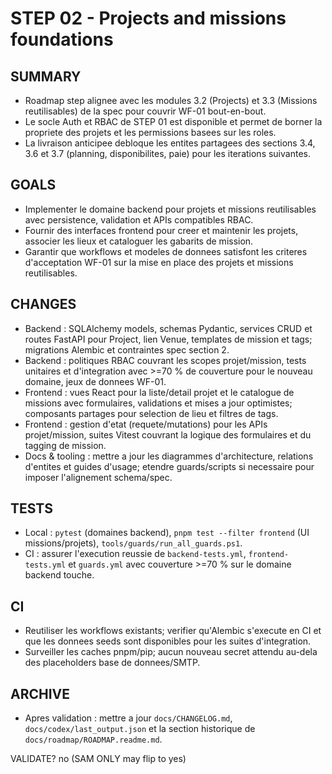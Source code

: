 # STEP 02 - Projects and missions foundations

## SUMMARY
- Roadmap step alignee avec les modules 3.2 (Projects) et 3.3 (Missions reutilisables) de la spec pour couvrir WF-01 bout-en-bout.
- Le socle Auth et RBAC de STEP 01 est disponible et permet de borner la propriete des projets et les permissions basees sur les roles.
- La livraison anticipee debloque les entites partagees des sections 3.4, 3.6 et 3.7 (planning, disponibilites, paie) pour les iterations suivantes.

## GOALS
- Implementer le domaine backend pour projets et missions reutilisables avec persistence, validation et APIs compatibles RBAC.
- Fournir des interfaces frontend pour creer et maintenir les projets, associer les lieux et cataloguer les gabarits de mission.
- Garantir que workflows et modeles de donnees satisfont les criteres d'acceptation WF-01 sur la mise en place des projets et missions reutilisables.

## CHANGES
- Backend : SQLAlchemy models, schemas Pydantic, services CRUD et routes FastAPI pour Project, lien Venue, templates de mission et tags; migrations Alembic et contraintes spec section 2.
- Backend : politiques RBAC couvrant les scopes projet/mission, tests unitaires et d'integration avec >=70 % de couverture pour le nouveau domaine, jeux de donnees WF-01.
- Frontend : vues React pour la liste/detail projet et le catalogue de missions avec formulaires, validations et mises a jour optimistes; composants partages pour selection de lieu et filtres de tags.
- Frontend : gestion d'etat (requete/mutations) pour les APIs projet/mission, suites Vitest couvrant la logique des formulaires et du tagging de mission.
- Docs & tooling : mettre a jour les diagrammes d'architecture, relations d'entites et guides d'usage; etendre guards/scripts si necessaire pour imposer l'alignement schema/spec.

## TESTS
- Local : `pytest` (domaines backend), `pnpm test --filter frontend` (UI missions/projets), `tools/guards/run_all_guards.ps1`.
- CI : assurer l'execution reussie de `backend-tests.yml`, `frontend-tests.yml` et `guards.yml` avec couverture >=70 % sur le domaine backend touche.

## CI
- Reutiliser les workflows existants; verifier qu'Alembic s'execute en CI et que les donnees seeds sont disponibles pour les suites d'integration.
- Surveiller les caches pnpm/pip; aucun nouveau secret attendu au-dela des placeholders base de donnees/SMTP.

## ARCHIVE
- Apres validation : mettre a jour `docs/CHANGELOG.md`, `docs/codex/last_output.json` et la section historique de `docs/roadmap/ROADMAP.readme.md`.

VALIDATE? no  (SAM ONLY may flip to yes)
